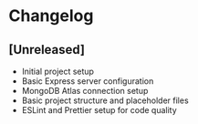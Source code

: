 # Changelog

## [Unreleased]
- Initial project setup
- Basic Express server configuration
- MongoDB Atlas connection setup
- Basic project structure and placeholder files
- ESLint and Prettier setup for code quality